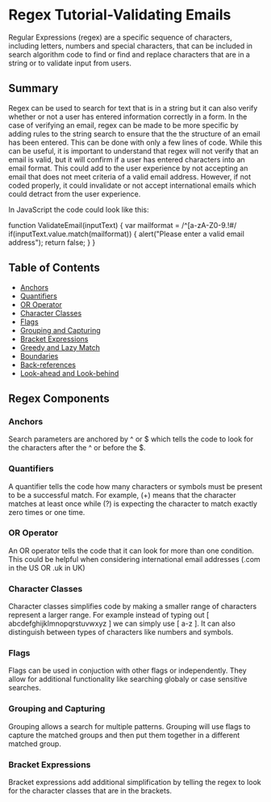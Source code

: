 # Regex Tutorial-Validating Emails

Regular Expressions (regex) are a specific sequence of characters, including letters, numbers and special characters, that can be included in search algorithm code to find or find and replace characters that are in a string or to validate input from users.  

## Summary

Regex can be used to search for text that is in a string but it can also verify whether or not a user has entered information correctly in a form.  In the case of verifying an email, regex can be made to be more specific by adding rules to the string search to ensure that the the structure of an email has been entered.  This can be done with only a few lines of code.  While this can be useful, it is important to understand that regex will not verify that an email is valid, but it will confirm if a user has entered characters into an email format.  This could add to the user experience by not accepting an email that does not meet criteria of a valid email address.  However, if not coded properly, it could invalidate or not accept international emails which could detract from the user experience.

In JavaScript the code could look like this:  

function ValidateEmail(inputText)
{
    var mailformat = /^[a-zA-Z0-9.!#$%&’*+/=?^_`{|}~-]+@[a-zA-Z0-9-]+(?:\.[a-zA-Z0-9-]+)*$/
    if(inputText.value.match(mailformat))
    {
        alert("Please enter a valid email address");
        return false;
        }
}

## Table of Contents

- [Anchors](#anchors)
- [Quantifiers](#quantifiers)
- [OR Operator](#or-operator)
- [Character Classes](#character-classes)
- [Flags](#flags)
- [Grouping and Capturing](#grouping-and-capturing)
- [Bracket Expressions](#bracket-expressions)
- [Greedy and Lazy Match](#greedy-and-lazy-match)
- [Boundaries](#boundaries)
- [Back-references](#back-references)
- [Look-ahead and Look-behind](#look-ahead-and-look-behind)

## Regex Components

### Anchors

Search parameters are anchored by ^ or $ which tells the code to look for the characters after the ^ or before the $. 

### Quantifiers

A quantifier tells the code how many characters or symbols must be present to be a successful match.  For example, (+) means that the character matches at least once while (?) is expecting the character to match exactly zero times or one time.

### OR Operator

An OR operator tells the code that it can look for more than one condition.  This could be helpful when considering international email addresses (.com in the US OR .uk in UK)

### Character Classes

Character classes simplifies code by making a smaller range of characters represent a larger range.  For example instead of typing out [ abcdefghijklmnopqrstuvwxyz ] we can simply use [ a-z ].  It can also distinguish between types of characters like numbers and symbols. 

### Flags

Flags can be used in conjuction with other flags or independently.  They allow for additional functionality like searching globaly or case sensitive searches.

### Grouping and Capturing

Grouping allows a search for multiple patterns.  Grouping will use flags to capture the matched groups and then put them together in a different matched group.

### Bracket Expressions

Bracket expressions add additional simplification by telling the regex to look for the character classes that are in the brackets.

